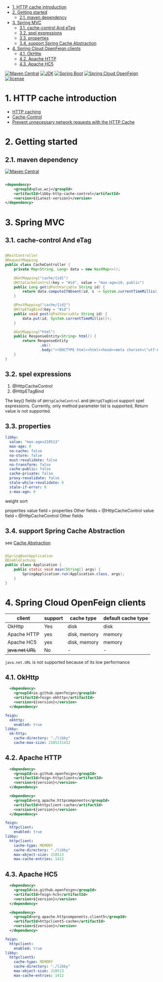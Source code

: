 <!-- TOC -->

- [1. HTTP cache introduction](#1-http-cache-introduction)
- [2. Getting started](#2-getting-started)
    - [2.1. maven dependency](#21-maven-dependency)
- [3. Spring MVC](#3-spring-mvc)
    - [3.1. cache-control And eTag](#31-cache-control-and-etag)
    - [3.2. spel expressions](#32-spel-expressions)
    - [3.3. properties](#33-properties)
    - [3.4. support Spring Cache Abstraction](#34-support-spring-cache-abstraction)
- [4. Spring Cloud OpenFeign clients](#4-spring-cloud-openfeign-clients)
    - [4.1. OkHttp](#41-okhttp)
    - [4.2. Apache HTTP](#42-apache-http)
    - [4.3. Apache HC5](#43-apache-hc5)

<!-- /TOC -->


[![Maven Central](https://img.shields.io/maven-central/v/plus.wcj/libby-http-cache-control?color=3498db&style=flat-square)](https://repo1.maven.org/maven2/plus/wcj/libby-http-cache-control/)
[![JDK](https://img.shields.io/badge/JDK-1.8+-4343?style=flat-square)](https://openjdk.java.net/projects/jdk8/)
[![Spring Boot](https://img.shields.io/badge/Spring%20Boot-2.x.x-2ecc71?style=flat-square)](https://spring.io/projects/spring-boot)
[![Spring Cloud OpenFeign](https://img.shields.io/badge/Spring%20Cloud%20OpenFeign-3.x.x-2ecc71?style=flat-square)](https://spring.io/projects/spring-cloud-openfeign#learn)
[![license](https://img.shields.io/github/license/galaxy-sea/libby-http-cache-control?style=flat-square)](https://www.apache.org/licenses/LICENSE-2.0)

# 1. HTTP cache introduction

- [HTTP caching](https://developer.mozilla.org/en-US/docs/Web/HTTP/Caching)
- [Cache-Control](https://developer.mozilla.org/en-US/docs/Web/HTTP/Headers/Cache-Control)
- [Prevent unnecessary network requests with the HTTP Cache](https://web.dev/http-cache/)

# 2. Getting started

## 2.1. maven dependency

[![Maven Central](https://img.shields.io/maven-central/v/plus.wcj/libby-http-cache-control?style=flat-square)](https://repo1.maven.org/maven2/plus/wcj/libby-http-cache-control/)

```xml

<dependency>
    <groupId>plus.wcj</groupId>
    <artifactId>libby-http-cache-control</artifactId>
    <version>${Latest-version}</version>
</dependency>
```

# 3. Spring MVC

## 3.1. cache-control And eTag

```java

@RestController
@RequestMapping
public class CacheController {
    private Map<String, Long> data = new HashMap<>();

    @GetMapping("cache/{id}")
    @HttpCacheControl(key = "#id", value = "max-age=10, public")
    public Long get(@PathVariable String id) {
        return data.computeIfAbsent(id, s -> System.currentTimeMillis());
    }

    @PostMapping("cache/{id}")
    @HttpETagBind(key = "#id")
    public void post(@PathVariable String id) {
        data.put(id, System.currentTimeMillis());
    }

    @GetMapping("html")
    public ResponseEntity<String> html() {
        return ResponseEntity
                .ok()
                .body("<!DOCTYPE html><html><head><meta charset=\"utf-8\"><script src=\"https://cdn.staticfile.org/jquery/1.10.2/jquery.min.js\"></script><script>$(document).ready(function(){$(\"button:nth-child(1)\").click(function(){$.get(\"./cache/1\",function(data,status){$(\"ol\").append(\"<li>cache1: data: \"+data+\"</li>\")})});$(\"button:nth-child(2)\").click(function(){$.get(\"./cache/2\",function(data,status){$(\"ol\").append(\"<li>cache2: data: \"+data+\"</li>\")})});$(\"button:nth-child(3)\").click(function(){$.post(\"./cache/1\",function(data,status){$(\"ol\").append(\"<li>cache1: modify cache1</li>\")})});$(\"button:nth-child(4)\").click(function(){$.post(\"./cache/2\",function(data,status){$(\"ol\").append(\"<li>cache2: modify cache2</li>\")})})});</script></head><body><button>get cache1</button><button>get cache2</button><button>modify cache1</button><button>modify cache2</button><ol><li>start test</li></ol></body></html>");
    }
}
```

## 3.2. spel expressions

1. @HttpCacheControl
2. @HttpETagBind

The key() fields of ``@HttpCacheControl`` and ``@HttpETagBind`` support spel expressions.
Currently, only method parameter list is supported, Return value is not supported.

## 3.3. properties

```yaml
libby:
  value: "max-age=210513"
  max-age: 0
  no-cache: false
  no-store: false
  must-revalidate: false
  no-transform: false
  cache-public: false
  cache-private: false
  proxy-revalidate: false
  stale-while-revalidate: 0
  stale-if-error: 0
  s-max-age: 0
```

weight sort

properties value field ``<`` properties Other fields ``<`` @HttpCacheControl value field ``<`` @HttpCacheControl Other fields

## 3.4. support Spring Cache Abstraction

see [Cache Abstraction](https://docs.spring.io/spring-framework/docs/current/reference/html/integration.html#cache)

```java

@SpringBootApplication
@EnableCaching
public class Application {
    public static void main(String[] args) {
        SpringApplication.run(Application.class, args);
    }
}
```

# 4. Spring Cloud OpenFeign clients

| client           | support | cache type   | default cache type |
|------------------|---------|--------------|--------------------|
| OkHttp           | Yes     | disk         | disk               |
| Apache HTTP      | yes     | disk, memory | memory             |
| Apache HC5       | yes     | disk, memory | memory             |
| ~~java.net.URL~~ | No      | -            | -                  |

``java.net.URL`` is not supported because of its low performance


## 4.1. OkHttp

``` xml
  <dependency>
    <groupId>io.github.openfeign</groupId>
    <artifactId>feign-okhttp</artifactId>
    <version>${version}</version>
  </dependency>
```

```yaml
feign:
  okhttp:
    enabled: true
libby:
  ok-http:
    cache-directory: "./libby"
    cache-max-size: 2105131412
```

## 4.2. Apache HTTP

``` xml
  <dependency>
    <groupId>io.github.openfeign</groupId>
    <artifactId>feign-httpclient</artifactId>
    <version>${version}</version>
  </dependency>

  <dependency>
    <groupId>org.apache.httpcomponents</groupId>
    <artifactId>httpclient-cache</artifactId>
    <version>${version}</version>
  </dependency>
```

```yaml
feign:
  httpclient:
    enabled: true
libby:
  httpclient:
    cache-type: MEMORY
    cache-directory: "./libby"
    max-object-size: 210513
    max-cache-entries: 1412

```

## 4.3. Apache HC5

``` xml
  <dependency>
    <groupId>io.github.openfeign</groupId>
    <artifactId>feign-hc5</artifactId>
    <version>${version}</version>
  </dependency>

  <dependency>
    <groupId>org.apache.httpcomponents.client5</groupId>
    <artifactId>httpclient5-cache</artifactId>
    <version>${version}</version>
  </dependency>
```

```yaml
feign:
  httpclient:
    enabled: true
libby:
  httpclient5:
    cache-type: MEMORY
    cache-directory: "./libby"
    max-object-size: 210513
    max-cache-entries: 1412

```